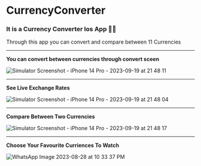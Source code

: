 # CurrencyConverter

### It is a Currency Converter Ios App 🤑🏦

Through this app you can convert and compare between 11 Currencies 

---
**You can convert between currencies through convert sceen**

![Simulator Screenshot - iPhone 14 Pro - 2023-09-19 at 21 48 11](https://github.com/karimelshaarawy/CurrencyConverter/assets/61663906/7cf9d2a7-6dc5-4ac1-9ece-a59887740e81)

---

**See Live Exchange Rates**


![Simulator Screenshot - iPhone 14 Pro - 2023-09-19 at 21 48 04](https://github.com/karimelshaarawy/CurrencyConverter/assets/61663906/98730da9-33e4-4e83-abdf-331a545fc8a6)

---

**Compare Between Two Currencies**

![Simulator Screenshot - iPhone 14 Pro - 2023-09-19 at 21 48 17](https://github.com/karimelshaarawy/CurrencyConverter/assets/61663906/2ac140bf-abed-4b5d-a771-898f02401637)

---

**Choose Your Favourite Curriences To Watch**

![WhatsApp Image 2023-08-28 at 10 33 37 PM](https://github.com/karimelshaarawy/CurrencyConverter/assets/61663906/075b1352-cfa9-4940-9277-02cd7bc1c9df)
